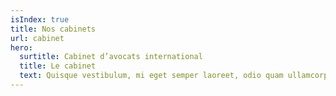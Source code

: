 ```yaml
---
isIndex: true
title: Nos cabinets
url: cabinet
hero:
  surtitle: Cabinet d’avocats international
  title: Le cabinet
  text: Quisque vestibulum, mi eget semper laoreet, odio quam ullamcorper turpis, auctor fermentum magna leo eget nisi. Fusce id imperdiet nunc.
---
```

